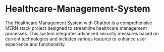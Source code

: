 # Healthcare-Management-System
The Healthcare Management System with Chatbot is a comprehensive MERN stack project designed to streamline healthcare management processes. This system integrates advanced security measures based on current technologies and includes various features to enhance user experience and functionality.
